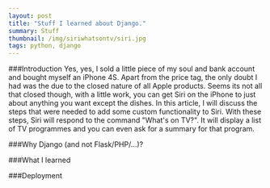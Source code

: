```yaml
---
layout: post
title: "Stuff I learned about Django."
summary: Stuff
thumbnail: /img/siriwhatsontv/siri.jpg
tags: python, django
---
```

###Introduction
Yes, yes, I sold a little piece of my soul and bank account and bought myself an iPhone 4S. Apart from the price tag, the only doubt I had was the due to the
closed nature of all Apple products. Seems its not all that closed though, with a little work, you can get Siri on the iPhone to just about anything you want except the dishes.
In this article, I will discuss the steps that were needed to add some custom functionality to Siri. With these steps, Siri will respond to the command "What's on TV?".
It will display a list of TV programmes and you can even ask for a summary for that program.

###Why Django (and not Flask/PHP/...)?

###What I learned

###Deployment

